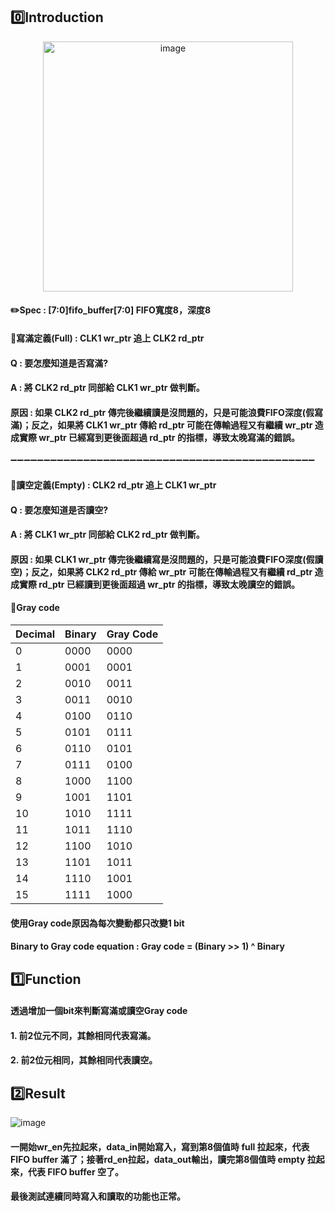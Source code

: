 ## 0️⃣Introduction
<div align="center">
  <img src="https://github.com/user-attachments/assets/ef4f0ade-bcd3-4d82-b4dd-92de49253ce0" alt="image" width="400">
</div>

#### ✏️Spec : [7:0]fifo_buffer[7:0] FIFO寬度8，深度8

#### 📌寫滿定義(Full) : CLK1 wr_ptr 追上 CLK2 rd_ptr  
#### Q : 要怎麼知道是否寫滿?
#### A : 將 CLK2 rd_ptr 同部給 CLK1 wr_ptr 做判斷。 
#### 原因 : 如果 CLK2 rd_ptr 傳完後繼續讀是沒問題的，只是可能浪費FIFO深度(假寫滿)；反之，如果將 CLK1 wr_ptr 傳給 rd_ptr 可能在傳輸過程又有繼續 wr_ptr 造成實際 wr_ptr 已經寫到更後面超過 rd_ptr 的指標，導致太晚寫滿的錯誤。

➖➖➖➖➖➖➖➖➖➖➖➖➖➖➖➖➖➖➖➖➖➖➖➖➖➖➖➖➖➖➖➖➖➖➖➖➖➖➖➖➖➖➖➖➖➖

#### 📌讀空定義(Empty) : CLK2 rd_ptr 追上 CLK1 wr_ptr  
#### Q : 要怎麼知道是否讀空?
#### A : 將 CLK1 wr_ptr 同部給 CLK2 rd_ptr 做判斷。 
#### 原因 : 如果 CLK1 wr_ptr 傳完後繼續寫是沒問題的，只是可能浪費FIFO深度(假讀空)；反之，如果將 CLK2 rd_ptr 傳給 wr_ptr 可能在傳輸過程又有繼續 rd_ptr 造成實際 rd_ptr 已經讀到更後面超過 wr_ptr 的指標，導致太晚讀空的錯誤。


#### 📌Gray code
<div align="center">
  
| Decimal | Binary | Gray Code |     
|---------|--------|-----------|
|    0    |  0000  |   0000    |
|    1    |  0001  |   0001    |
|    2    |  0010  |   0011    |
|    3    |  0011  |   0010    |
|    4    |  0100  |   0110    |
|    5    |  0101  |   0111    |
|    6    |  0110  |   0101    |
|    7    |  0111  |   0100    |
|    8    |  1000  |   1100    |
|    9    |  1001  |   1101    |
|   10    |  1010  |   1111    |
|   11    |  1011  |   1110    |
|   12    |  1100  |   1010    |
|   13    |  1101  |   1011    |
|   14    |  1110  |   1001    |
|   15    |  1111  |   1000    |

</div>

#### 使用Gray code原因為每次變動都只改變1 bit

#### Binary to Gray code equation : Gray code = (Binary >> 1) ^ Binary  

## 1️⃣Function

#### 透過增加一個bit來判斷寫滿或讀空Gray code 
#### 1. 前2位元不同，其餘相同代表寫滿。
#### 2. 前2位元相同，其餘相同代表讀空。


## 2️⃣Result
![image](https://github.com/user-attachments/assets/8ecbd7cb-439f-4c90-b9fb-4a51789ef2b4)

#### 一開始wr_en先拉起來，data_in開始寫入，寫到第8個值時 full 拉起來，代表 FIFO buffer 滿了；接著rd_en拉起，data_out輸出，讀完第8個值時 empty 拉起來，代表 FIFO buffer 空了。
#### 最後測試連續同時寫入和讀取的功能也正常。
